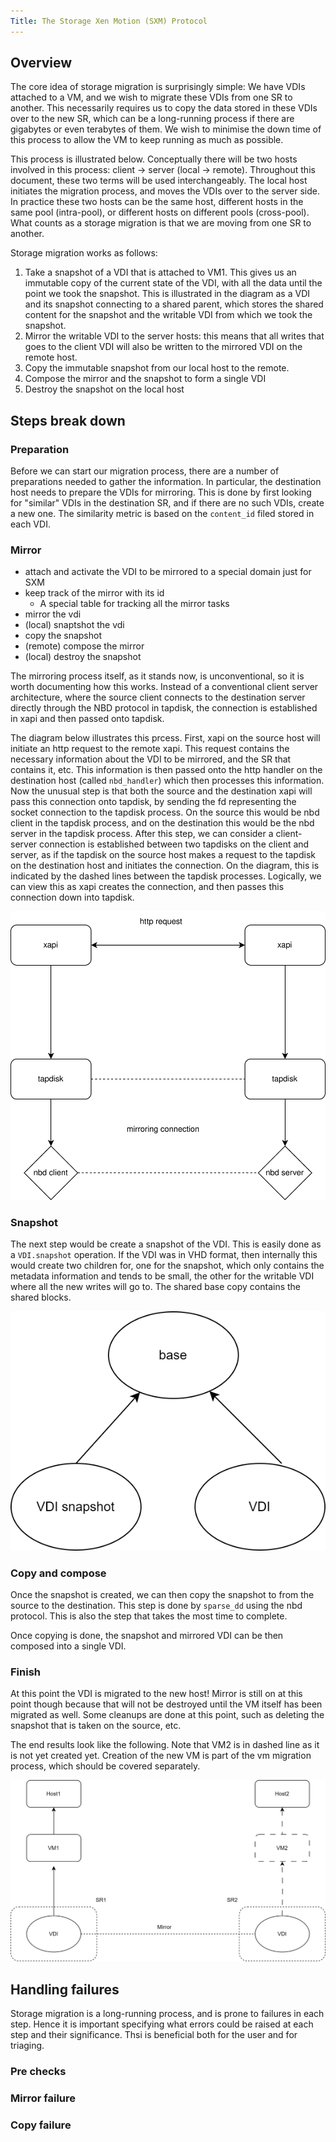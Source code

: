 ```yaml
---
Title: The Storage Xen Motion (SXM) Protocol
---
```


## Overview

The core idea of storage migration is surprisingly simple: We have VDIs attached to a VM, 
and we wish to migrate these VDIs from one SR to another. This necessarily requires 
us to copy the data stored in these VDIs over to the new SR, which can be a long-running 
process if there are gigabytes or even terabytes of them. We wish to minimise the 
down time of this process to allow the VM to keep running as much as possible.

This process is illustrated below. Conceptually there will be two hosts involved 
in this process: client -> server (local -> remote). Throughout this document, 
these two terms will be used interchangeably. The local host initiates the migration 
process, and moves the VDIs over to the server side. In practice these two hosts 
can be the same host, different hosts in the same pool (intra-pool), or different 
hosts on different pools (cross-pool). What counts as a storage migration is that we are 
moving from one SR to another.

Storage migration works as follows:
1. Take a snapshot of a VDI that is attached to VM1. This gives us an immutable 
copy of the current state of the VDI, with all the data until the point we took 
the snapshot. This is illustrated in the diagram as a VDI and its snapshot connecting 
to a shared parent, which stores the shared content for the snapshot and the writable 
VDI from which we took the snapshot. 
2. Mirror the writable VDI to the server hosts: this means that all writes that goes to the 
client VDI will also be written to the mirrored VDI on the remote host.
3. Copy the immutable snapshot from our local host to the remote. 
4. Compose the mirror and the snapshot to form a single VDI 
5. Destroy the snapshot on the local host

## Steps break down


### Preparation

Before we can start our migration process, there are a number of preparations 
needed to gather the information. In particular, the destination host needs to 
prepare the VDIs for mirroring. This is done by first looking for "similar" VDIs
in the destination SR, and if there are no such VDIs, create a new one. The similarity
metric is based on the `content_id` filed stored in each VDI.

### Mirror

- attach and activate the VDI to be mirrored to a special domain just for SXM
- keep track of the mirror with its id
  - A special table for tracking all the mirror tasks
- mirror the vdi
- (local) snaptshot the vdi
- copy the snapshot
- (remote) compose the mirror 
- (local) destroy the snapshot

The mirroring process itself, as it stands now, is unconventional, so it is worth
documenting how this works. Instead of a conventional client server architecture,
where the source client connects to the destination server directly through the
NBD protocol in tapdisk, the connection is established in xapi and then passed
onto tapdisk.

The diagram below illustrates this prcess. First, xapi on the source host will
initiate an http request to the remote xapi. This request contains the necessary
information about the VDI to be mirrored, and the SR that contains it, etc. This
information is then passed onto the http handler on the destination host (called
`nbd_handler`) which then processes this information. Now the unusual step is that
both the source and the destination xapi will pass this connection onto tapdisk,
by sending the fd representing the socket connection to the tapdisk process. On
the source this would be nbd client in the tapdisk process, and on the destination
this would be the nbd server in the tapdisk process. After this step, we can consider
a client-server connection is established between two tapdisks on the client and
server, as if the tapdisk on the source host makes a request to the tapdisk on the
destination host and initiates the connection. On the diagram, this is indicated 
by the dashed lines between the tapdisk processes. Logically, we can view this as
xapi creates the connection, and then passes this connection down into tapdisk.

![mirror](mirror.svg)


### Snapshot

The next step would be create a snapshot of the VDI. This is easily done as a
`VDI.snapshot` operation. If the VDI was in VHD format, then internally this would
create two children for, one for the snapshot, which only contains the metadata
information and tends to be small, the other for the writable VDI where all the
new writes will go to. The shared base copy contains the shared blocks.

![snapshot](snapshot.svg)

### Copy and compose

Once the snapshot is created, we can then copy the snapshot to from the source
to the destination. This step is done by `sparse_dd` using the nbd protocol. This
is also the step that takes the most time to complete.

Once copying is done, the snapshot and mirrored VDI can be then composed into a
single VDI.

### Finish

At this point the VDI is migrated to the new host! Mirror is still on at this point
though because that will not be destroyed until the VM itself has been migrated
as well. Some cleanups are done at this point, such as deleting the snapshot
that is taken on the source, etc. 

The end results look like the following. Note that VM2 is in dashed line as it
is not yet created yet. Creation of the new VM is part of the vm migration process,
which should be covered separately.

![final](final.svg)

## Handling failures

Storage migration is a long-running process, and is prone to failures in each
step. Hence it is important specifying what errors could be raised at each step
and their significance. Thsi is beneficial both for the user and for triaging.


### Pre checks


### Mirror failure


### Copy failure

